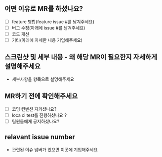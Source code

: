 ## 어떤 이유로 MR를 하셨나요?
- [ ] feature 병합(feature issue #를 남겨주세요)
- [ ] 버그 수정(아래에 issue #를 남겨주세요)
- [ ] 코드 개선
- [ ] 기타(아래에 자세한 내용 기입해주세요)

## 스크린샷 및 세부 내용 - 왜 해당 MR이 필요한지 자세하게 설명해주세요
- 세부사항을 항목으로 설명해주세요

## MR하기 전에 확인해주세요
- [ ] 코딩 컨벤션 지키셨나요?
- [ ] loca ci test를 진행하셨나요 ?
- [ ] 팀원들에게 공지하셨나요?

## relavant issue number
- 관련된 이슈 넘버가 있으면 이곳에 기입해주세요
